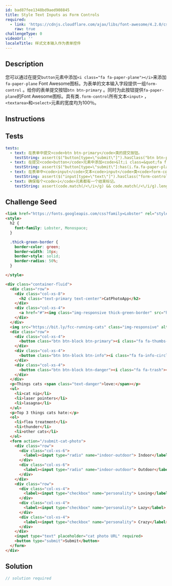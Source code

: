 ```yaml
---
id: bad87fee1348bd9aed908845
title: Style Text Inputs as Form Controls
required:
  - link: 'https://cdnjs.cloudflare.com/ajax/libs/font-awesome/4.2.0/css/font-awesome.css'
    raw: true
challengeType: 0
videoUrl: ''
localeTitle: 样式文本输入作为表单控件
---
```


## Description
<section id="description">您可以通过在提交<code>button</code>元素中添加<code>&lt;i class=&quot;fa fa-paper-plane&quot;&gt;&lt;/i&gt;</code>来添加<code>fa-paper-plane</code> Font Awesome图标。为表单的文本输入字段提供一组<code>form-control</code> 。给你的表单提交按钮<code>btn btn-primary</code> 。同时为此按钮提供<code>fa-paper-plane</code>的Font Awesome图标。具有类<code>.form-control</code>所有文本<code>&lt;input&gt;</code> ， <code>&lt;textarea&gt;</code>和<code>&lt;select&gt;</code>元素的宽度均为100％。 </section>

## Instructions
<section id="instructions">
</section>

## Tests
<section id='tests'>

```yml
tests:
  - text: 在表单中提交<code>btn btn-primary</code>类的提交按钮。
    testString: assert($("button[type=\"submit\"]").hasClass("btn btn-primary"), 'Give the submit button in your form the classes <code>btn btn-primary</code>.');
  - text: 在提交<code>button</code>元素中添加<code>&lt;i class=&quot;fa fa-paper-plane&quot;&gt;&lt;/i&gt;</code> 。
    testString: assert($("button[type=\"submit\"]:has(i.fa.fa-paper-plane)").length > 0, 'Add a <code>&#60;i class="fa fa-paper-plane"&#62;&#60;/i&#62;</code> within your submit <code>button</code> element.');
  - text: 在表单中<code>input</code>文本<code>input</code>类<code>form-control</code> 。
    testString: assert($("input[type=\"text\"]").hasClass("form-control"), 'Give the text <code>input</code> in your form the class <code>form-control</code>.');
  - text: 确保每个<code>i</code>元素都有一个结束标记。
    testString: assert(code.match(/<\/i>/g) && code.match(/<\/i/g).length > 3, 'Make sure each of your <code>i</code> elements has a closing tag.');

```

</section>

## Challenge Seed
<section id='challengeSeed'>

<div id='html-seed'>

```html
<link href="https://fonts.googleapis.com/css?family=Lobster" rel="stylesheet" type="text/css">
<style>
  h2 {
    font-family: Lobster, Monospace;
  }

  .thick-green-border {
    border-color: green;
    border-width: 10px;
    border-style: solid;
    border-radius: 50%;
  }

</style>

<div class="container-fluid">
  <div class="row">
    <div class="col-xs-8">
      <h2 class="text-primary text-center">CatPhotoApp</h2>
    </div>
    <div class="col-xs-4">
      <a href="#"><img class="img-responsive thick-green-border" src="https://bit.ly/fcc-relaxing-cat" alt="A cute orange cat lying on its back."></a>
    </div>
  </div>
  <img src="https://bit.ly/fcc-running-cats" class="img-responsive" alt="Three kittens running towards the camera.">
  <div class="row">
    <div class="col-xs-4">
      <button class="btn btn-block btn-primary"><i class="fa fa-thumbs-up"></i> Like</button>
    </div>
    <div class="col-xs-4">
      <button class="btn btn-block btn-info"><i class="fa fa-info-circle"></i> Info</button>
    </div>
    <div class="col-xs-4">
      <button class="btn btn-block btn-danger"><i class="fa fa-trash"></i> Delete</button>
    </div>
  </div>
  <p>Things cats <span class="text-danger">love:</span></p>
  <ul>
    <li>cat nip</li>
    <li>laser pointers</li>
    <li>lasagna</li>
  </ul>
  <p>Top 3 things cats hate:</p>
  <ol>
    <li>flea treatment</li>
    <li>thunder</li>
    <li>other cats</li>
  </ol>
  <form action="/submit-cat-photo">
    <div class="row">
      <div class="col-xs-6">
        <label><input type="radio" name="indoor-outdoor"> Indoor</label>
      </div>
      <div class="col-xs-6">
        <label><input type="radio" name="indoor-outdoor"> Outdoor</label>
      </div>
    </div>
    <div class="row">
      <div class="col-xs-4">
        <label><input type="checkbox" name="personality"> Loving</label>
      </div>
      <div class="col-xs-4">
        <label><input type="checkbox" name="personality"> Lazy</label>
      </div>
      <div class="col-xs-4">
        <label><input type="checkbox" name="personality"> Crazy</label>
      </div>
    </div>
    <input type="text" placeholder="cat photo URL" required>
    <button type="submit">Submit</button>
  </form>
</div>

```

</div>



</section>

## Solution
<section id='solution'>

```js
// solution required
```
</section>
